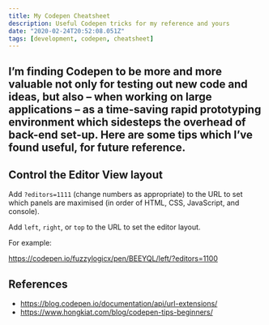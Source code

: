 ```yaml
---
title: My Codepen Cheatsheet
description: Useful Codepen tricks for my reference and yours
date: "2020-02-24T20:52:08.051Z"
tags: [development, codepen, cheatsheet]
---
```

I’m finding Codepen to be more and more valuable not only for testing out new code and ideas, but also – when working on large applications – as a time-saving rapid prototyping environment which sidesteps the overhead of back-end set-up. Here are some tips which I’ve found useful, for future reference.
---

## Control the Editor View layout

Add `?editors=1111` (change numbers as appropriate) to the URL to set which panels are maximised (in order of HTML, CSS, JavaScript, and console).

Add `left`, `right`, or `top` to the URL to set the editor layout.

For example:

https://codepen.io/fuzzylogicx/pen/BEEYQL/left/?editors=1100

## References

- https://blog.codepen.io/documentation/api/url-extensions/
- https://www.hongkiat.com/blog/codepen-tips-beginners/

